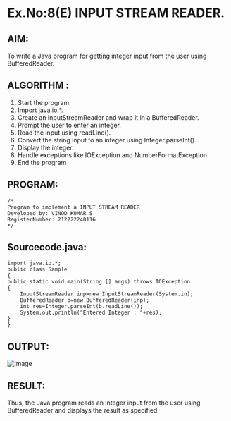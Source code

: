 # Ex.No:8(E)  INPUT STREAM READER.

## AIM:
To write a Java program for getting integer input from the user using BufferedReader.

## ALGORITHM :
1.	Start the program.
2.	Import java.io.*.
3.	Create an InputStreamReader and wrap it in a BufferedReader.
4.	Prompt the user to enter an integer.
5.	Read the input using readLine().
6.	Convert the string input to an integer using Integer.parseInt().
7.	Display the integer.
8.	Handle exceptions like IOException and NumberFormatException.
9.	End the program


## PROGRAM:
 ```
/*
Program to implement a INPUT STREAM READER
Developed by: VINOD KUMAR S
RegisterNumber: 212222240116 
*/
```

## Sourcecode.java:
```
import java.io.*;
public class Sample
{	
public static void main(String [] args) throws IOException
{
    InputStreamReader inp=new InputStreamReader(System.in);
    BufferedReader b=new BufferedReader(inp);
    int res=Integer.parseInt(b.readLine());
    System.out.println("Entered Integer : "+res);	
}					
}

```
## OUTPUT:

![image](https://github.com/user-attachments/assets/4fc88150-8fdd-47fb-8e32-1919526d47af)


## RESULT:
Thus, the Java program reads an integer input from the user using BufferedReader and displays the result as specified.

